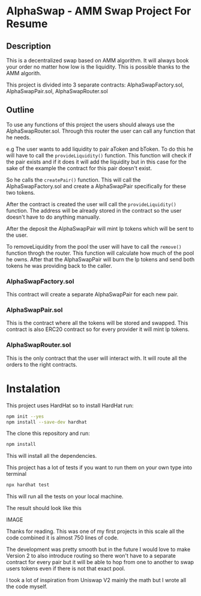# AlphaSwap - AMM Swap Project For Resume

## Description

This is a decentralized swap based on AMM algorithm. It will always book your order no matter how low is the liquidity. This is possible thanks to the AMM algorith. 

This project is divided into 3 separate contracts: AlphaSwapFactory.sol, AlphaSwapPair.sol, AlphaSwapRouter.sol

## Outline

To use any functions of this project the users should always use the AlphaSwapRouter.sol. Through this router the user can call any function that he needs.

e.g The user wants to add liquidity to pair aToken and bToken. To do this he will have to call the `provideLiquidity()` function. This function will check if the pair exists and if it does it will add the liquidity but in this case for the sake of the example the contract for this pair doesn't exist.

So he calls the `createPair()` function. This will call the AlphaSwapFactory.sol and create a AlphaSwapPair specifically for these two tokens. 

After the contract is created the user will call the `provideLiquidity()` function. The address will be already stored in the contract so the user doesn't have to do anything manually. 

After the deposit the AlphaSwapPair will mint lp tokens which will be sent to the user. 

To removeLiquidity from the pool the user will have to call the `remove()` function throgh the router. This function will calculate how much of the pool he owns. After that the AlphaSwapPair will burn the lp tokens and send both tokens he was providing back to the caller.



### AlphaSwapFactory.sol

This contract will create a separate AlphaSwapPair for each new pair. 


### AlphaSwapPair.sol

This is the contract where all the tokens will be stored and swapped. This contract is also ERC20 contract so for every provider it will mint lp tokens.

### AlphaSwapRouter.sol

This is the only contract that the user will interact with. It will route all the orders to the right contracts.

# Instalation

This project uses HardHat so to install HardHat run:

```bash
npm init --yes
npm install --save-dev hardhat
```

The clone this repository and run:

```bash
npm install
```

This will install all the dependencies.

This project has a lot of tests if you want to run them on your own type into terminal

```bash
npx hardhat test
```
This will run all the tests on your local machine.

The result should look like this

IMAGE


Thanks for reading. This was one of my first projects in this scale all the code combined it is almost 750 lines of code.

The development was pretty smooth but in the future I would love to make Version 2 to also introduce routing so there won't have to a separate contract for every pair but it will be able to hop from one to another to swap users tokens even if there is not that exact pool.


I took a lot of inspiration from Uniswap V2 mainly the math but I wrote all the code myself.

